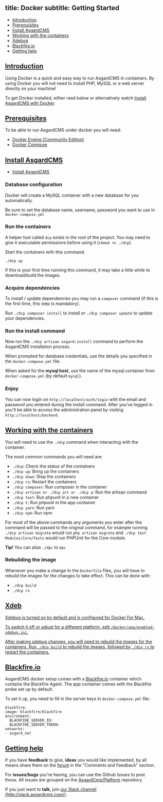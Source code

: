 title: Docker
subtitle: Getting Started
-------

- [Introduction](#introduction)
- [Prerequisites](#prerequisites)
- [Install AsgardCMS](#install-asgardcms)
- [Working with the containers](#working-with)
- [Xdebug](#xdebug)
- [Blackfire.io](#blackfireio)
- [Getting help](#getting-help)

## <a name="introduction" class="anchor" href="#introduction">Introduction</a>

Using Docker is a quick and easy way to run AsgardCMS in containers. By using Docker you will not need to install PHP, MySQL or a web server directly on your machine!

To get Docker installed, either read below or alternatively watch [Install AsgardCMS with Docker](https://www.youtube.com/watch?v=uZo5BHbv_lY).

## <a name="prerequisites" class="anchor" href="#prerequisites">Prerequisites</a>

To be able to run AsgardCMS under docker you will need:

- [Docker Engine (Community Edition)](https://store.docker.com/search?type=edition&offering=community)
- [Docker Compose](https://docs.docker.com/compose/install/)

## <a name="install-asgardcms" class="anchor" href="#install-asgardcms">Install AsgardCMS</a>

- [Install AsgardCMS](https://asgardcms.com/docs/v3/getting-started/installation)

### Database configuration

Docker will create a MySQL container with a new database for you automatically.

Be sure to set the database name, username, password you want to use in `docker-compose.yml`

### Run the containers

A helper tool called `dcp` exists in the root of the project. You may need to give it executable permissions before using it (`chmod +x ./dcp`).

Start the containers with this command.

``` .language-bash
./dcp up
```

If this is your first time running this command, it may take a little while to download/build the images.

### Acquire dependencies

To install / update dependencies you may run a `composer` command (if this is the first time, this step is mandatory).

Run `./dcp composer install` to install or `./dcp composer update` to update your dependencies.

### Run the install command

Now run the `./dcp artisan asgard:install` command to perform the AsgardCMS installation process.

When prompted for database credentials, use the details you specified in the `docker-compose.yml` file.

When asked for the **mysql host**, use the name of the mysql container from `docker-compose.yml` (by default `mysql`). 

### Enjoy

You can now login on `http://localhost/auth/login` with the email and password you entered during the install command. After you've logged in you'll be able to access the administration panel by visiting `http://localhost/backend`.

## <a name="working-with" class="anchor" href="#working-with">Working with the containers</a>

You will need to use the `./dcp` command when interacting with the container.

The most common commands you will need are:

- `./dcp`: Check the status of the containers
- `./dcp up`: Bring up the containers
- `./dcp down`: Stop the containers
- `./dcp rs`: Restart the containers
- `./dcp composer`: Run composer in the container
- `./dcp artisan or ./dcp art or ./dcp a`: Run the artisan command
- `./dcp test`: Run phpunit in a new container
- `./dcp t`: Run phpunit in the app container
- `./dcp yarn`: Run yarn
- `./dcp npm`: Run npm

For most of the above commands any arguments you enter after the command will be passed to the original command, for example running `./dcp artisan migrate` would run `php artisan migrate` and `./dcp test Modules/Core/Tests` would run PHPUnit for the Core module.

<div class="alert alert-success" role="alert">
	<strong>Tip!</strong> You can alias <code>./dpc</code> to <code>dpc</code>
</div>

### Rebuilding the image

Whenever you make a change to the `Dockerfile` files, you will have to rebuild the images for the changes to take effect. This can be done with:

- `./dcp build`
- `./dcp rs`

## <a name="xdebug" class="anchor" href="#xdebug">Xdeb
Xdebug is turned on by default and is configured for Docker For Mac.

To switch it off or adjust for a different platform, edit `/docker/app/enabled-xdebug.ini`.

After making xdebug changes, you will need to rebuild the images for the containers. Run `./dcp build` to rebuild the images, followed by `./dcp rs` to restart the containers.

## <a name="blackfireio" class="anchor" href="#blackfireio">Blackfire.io</a>

AsgardCMS docker setup comes with a [Blackfire.io](https://blackfire.io) container which contains the Blackfire Agent. The app container comes with the Blackfire probe set up by default.

To set it up, you need to fill in the server keys in `docker-compose.yml` file:

```.language-yaml
blackfire:
image: blackfire/blackfire
environment:
  BLACKFIRE_SERVER_ID:
  BLACKFIRE_SERVER_TOKEN:
networks:
- asgard_net
```


## <a name="getting-help" class="anchor" href="#getting-help">Getting help</a>

If you have **feedback** to give, **ideas** you would like implemented, by all means share them on the [forum](http://forum.asgardcms.com) in the "Comments and Feedback" section.

For **issues/bugs** you're having, you can use the Github Issues to post those. All issues are grouped on the [AsgardCms/Platform](https://github.com/AsgardCms/Platform/issues) repository.

If you just want to **talk**, join [our Slack channel (http://slack.asgardcms.com/)](http://slack.asgardcms.com/).
